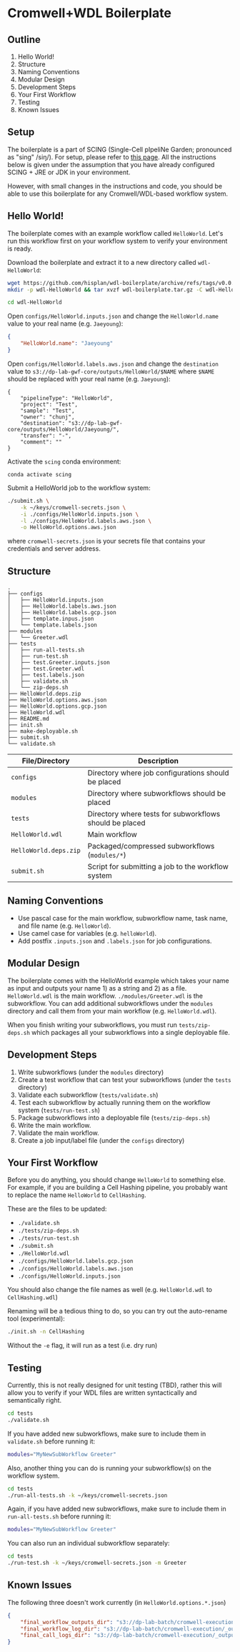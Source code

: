 # Cromwell+WDL Boilerplate

## Outline

1. Hello World!
1. Structure
1. Naming Conventions
1. Modular Design
1. Development Steps
1. Your First Workflow
1. Testing
1. Known Issues

## Setup

The boilerplate is a part of SCING (Single-Cell pIpeliNe Garden; pronounced as "sing" /siŋ/). For setup, please refer to [this page](https://github.com/hisplan/scing). All the instructions below is given under the assumption that you have already configured SCING + JRE or JDK in your environment.

However, with small changes in the instructions and code, you should be able to use this boilerplate for any Cromwell/WDL-based workflow system.

## Hello World!

The boilerplate comes with an example workflow called `HelloWorld`. Let's run this workflow first on your workflow system to verify your environment is ready.

Download the boilerplate and extract it to a new directory called `wdl-HelloWorld`:

```bash
wget https://github.com/hisplan/wdl-boilerplate/archive/refs/tags/v0.0.12.tar.gz -O wdl-boilerplate.tar.gz
mkdir -p wdl-HelloWorld && tar xvzf wdl-boilerplate.tar.gz -C wdl-HelloWorld --strip-components 1
```

```bash
cd wdl-HelloWorld
```

Open `configs/HelloWorld.inputs.json` and change the `HelloWorld.name` value to your real name (e.g. `Jaeyoung`):

```json
{
    "HelloWorld.name": "Jaeyoung"
}
```

Open `configs/HelloWorld.labels.aws.json` and change the `destination` value to `s3://dp-lab-gwf-core/outputs/HelloWorld/$NAME` where `$NAME` should be replaced with your real name (e.g. `Jaeyoung`):

```
{
    "pipelineType": "HelloWorld",
    "project": "Test",
    "sample": "Test",
    "owner": "chunj",
    "destination": "s3://dp-lab-gwf-core/outputs/HelloWorld/Jaeyoung/",
    "transfer": "-",
    "comment": ""
}
```

Activate the `scing` conda environment:

```
conda activate scing
```

Submit a HelloWorld job to the workflow system:

```bash
./submit.sh \
    -k ~/keys/cromwell-secrets.json \
    -i ./configs/HelloWorld.inputs.json \
    -l ./configs/HelloWorld.labels.aws.json \
    -o HelloWorld.options.aws.json
```

where `cromwell-secrets.json` is your secrets file that contains your credentials and server address.

## Structure

```
.
├── configs
│   ├── HelloWorld.inputs.json
│   ├── HelloWorld.labels.aws.json
│   ├── HelloWorld.labels.gcp.json
│   ├── template.inpus.json
│   └── template.labels.json
├── modules
│   └── Greeter.wdl
├── tests
│   ├── run-all-tests.sh
│   ├── run-test.sh
│   ├── test.Greeter.inputs.json
│   ├── test.Greeter.wdl
│   ├── test.labels.json
│   ├── validate.sh
│   └── zip-deps.sh
├── HelloWorld.deps.zip
├── HelloWorld.options.aws.json
├── HelloWorld.options.gcp.json
├── HelloWorld.wdl
├── README.md
├── init.sh
├── make-deployable.sh
├── submit.sh
└── validate.sh
```

File/Directory         | Description
---------------------- | -------------------------------------------------------------
`configs`              | Directory where job configurations should be placed
`modules`              | Directory where subworkflows should be placed
`tests`                | Directory where tests for subworkflows should be placed
`HelloWorld.wdl`       | Main workflow
`HelloWorld.deps.zip`  | Packaged/compressed subworkflows (`modules/*`)
`submit.sh`            | Script for submitting a job to the workflow system

## Naming Conventions

- Use pascal case for the main workflow, subworkflow name, task name, and file name (e.g. `HelloWorld`).
- Use camel case for variables (e.g. `helloWorld`).
- Add postfix `.inputs.json` and `.labels.json` for job configurations.

## Modular Design

The boilerplate comes with the HelloWorld example which takes your name as input and outputs your name 1) as a string and 2) as a file. `HelloWorld.wdl` is the main workflow. `./modules/Greeter.wdl` is the subworkflow. You can add additional subworkflows under the `modules` directory and call them from your main workflow (e.g. `HelloWorld.wdl`).

When you finish writing your subworkflows, you must run `tests/zip-deps.sh` which packages all your subworkflows into a single deployable file.

## Development Steps

1. Write subworkflows (under the `modules` directory)
1. Create a test workflow that can test your subworkflows (under the `tests` directory)
1. Validate each subworkflow (`tests/validate.sh`)
1. Test each subworkflow by actually running them on the workflow system (`tests/run-test.sh`)
1. Package subworkflows into a deployable file (`tests/zip-deps.sh`)
1. Write the main workflow.
1. Validate the main workflow.
1. Create a job input/label file (under the `configs` directory)

## Your First Workflow

Before you do anything, you should change `HelloWorld` to something else. For example, if you are building a Cell Hashing pipeline, you probably want to replace the name `HelloWorld` to `CellHashing`.

These are the files to be updated:

- `./validate.sh`
- `./tests/zip-deps.sh`
- `./tests/run-test.sh`
- `./submit.sh`
- `./HelloWorld.wdl`
- `./configs/HelloWorld.labels.gcp.json`
- `./configs/HelloWorld.labels.aws.json`
- `./configs/HelloWorld.inputs.json`

You should also change the file names as well (e.g. `HelloWorld.wdl` to `CellHashing.wdl`)

Renaming will be a tedious thing to do, so you can try out the auto-rename tool (experimental):

```bash
./init.sh -n CellHashing
```

Without the `-e` flag, it will run as a test (i.e. dry run)

## Testing

Currently, this is not really designed for unit testing (TBD), rather this will allow you to verify if your WDL files are written syntactically and semantically right.

```bash
cd tests
./validate.sh
```

If you have added new subworkflows, make sure to include them in `validate.sh` before running it:

```bash
modules="MyNewSubWorkflow Greeter"
```

Also, another thing you can do is running your subworkflow(s) on the workflow system.

```bash
cd tests
./run-all-tests.sh -k ~/keys/cromwell-secrets.json
```

Again, if you have added new subworkflows, make sure to include them in `run-all-tests.sh` before running it:

```bash
modules="MyNewSubWorkflow Greeter"
```

You can also run an individual subworkflow separately:

```bash
cd tests
./run-test.sh -k ~/keys/cromwell-secrets.json -m Greeter
```

## Known Issues

The following three doesn't work currently (in `HelloWorld.options.*.json`)

```json
{
    "final_workflow_outputs_dir": "s3://dp-lab-batch/cromwell-execution/_outputs/HelloWorld/results",
    "final_workflow_log_dir": "s3://dp-lab-batch/cromwell-execution/_outputs/HelloWorld/workflow-logs",
    "final_call_logs_dir": "s3://dp-lab-batch/cromwell-execution/_outputs/HelloWorld/call-logs"
}
```
